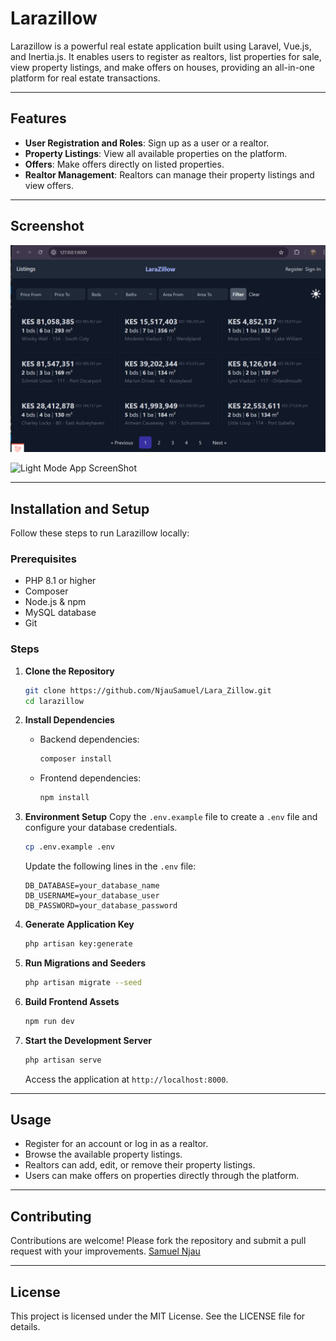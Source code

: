 # Larazillow

Larazillow is a powerful real estate application built using Laravel, Vue.js, and Inertia.js. It enables users to register as realtors, list properties for sale, view property listings, and make offers on houses, providing an all-in-one platform for real estate transactions.

---

## Features
- **User Registration and Roles**: Sign up as a user or a realtor.
- **Property Listings**: View all available properties on the platform.
- **Offers**: Make offers directly on listed properties.
- **Realtor Management**: Realtors can manage their property listings and view offers.

---

## Screenshot

![Dark Mode App ScreenShot](public/images/Larazillow_Dark.png)

![Light Mode App ScreenShot](public/images/Larazillow_Light.png.png)

---

## Installation and Setup

Follow these steps to run Larazillow locally:

### Prerequisites
- PHP 8.1 or higher
- Composer
- Node.js & npm
- MySQL database
- Git

### Steps

1. **Clone the Repository**
   ```bash
   git clone https://github.com/NjauSamuel/Lara_Zillow.git
   cd larazillow
   ```

2. **Install Dependencies**
   - Backend dependencies:
     ```bash
     composer install
     ```
   - Frontend dependencies:
     ```bash
     npm install
     ```

3. **Environment Setup**
   Copy the `.env.example` file to create a `.env` file and configure your database credentials.
   ```bash
   cp .env.example .env
   ```
   Update the following lines in the `.env` file:
   ```env
   DB_DATABASE=your_database_name
   DB_USERNAME=your_database_user
   DB_PASSWORD=your_database_password
   ```

4. **Generate Application Key**
   ```bash
   php artisan key:generate
   ```

5. **Run Migrations and Seeders**
   ```bash
   php artisan migrate --seed
   ```

6. **Build Frontend Assets**
   ```bash
   npm run dev
   ```

7. **Start the Development Server**
   ```bash
   php artisan serve
   ```
   Access the application at `http://localhost:8000`.

---

## Usage
- Register for an account or log in as a realtor.
- Browse the available property listings.
- Realtors can add, edit, or remove their property listings.
- Users can make offers on properties directly through the platform.

---

## Contributing
Contributions are welcome! Please fork the repository and submit a pull request with your improvements. [Samuel Njau](https://www.linkedin.com/in/samuel-njau/)

---

## License
This project is licensed under the MIT License. See the LICENSE file for details.

